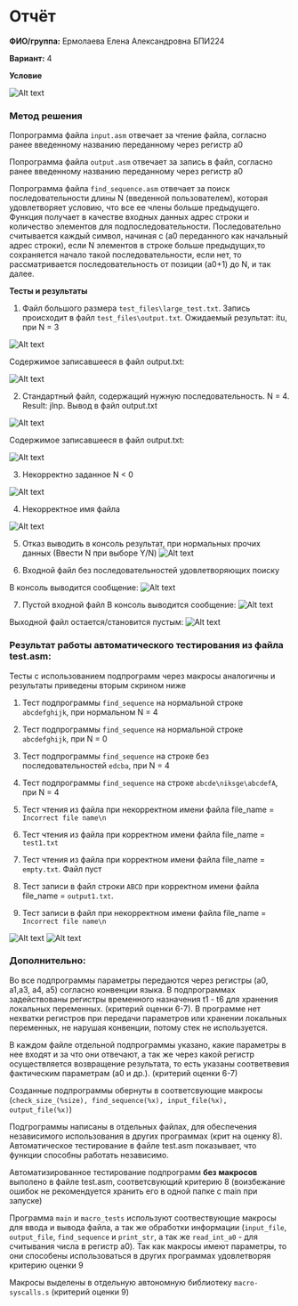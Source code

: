 

# Отчёт

__ФИО/группа:__ Ермолаева Елена Александровна БПИ224

__Вариант:__ 4

__Условие__

![Alt text](images/image.png)

### Метод решения

Попрограмма файла `input.asm` отвечает за чтение файла, согласно ранее введенному названию переданному через регистр a0

Попрограмма файла `output.asm` отвечает за запись в файл, согласно ранее введенному названию переданному через регистр a0

Попрограмма файла `find_sequence.asm` отвечает за поиск последовательности длины N (введенной пользователем), которая удовлетворяет условию, что все ее члены больше предыдущего. Функция получает в качестве входных данных адрес строки и количество элементов для подпоследовательности. Последовательно считывается каждый символ, начиная с (a0 переданного как начальный адрес строки), если N элементов в строке больше предыдущих,то сохраняется начало такой последовательности, если нет, то рассматривается последовательность от позиции (a0+1) до N, и так далее.



__Тесты и результаты__

1. Файл большого размера `test_files\large_test.txt`. Запись происходит в файл `test_files\output.txt`. Ожидаемый результат: itu, при N = 3

![Alt text](images/image-4.png)

Содержимое записавшееся в файл output.txt: 

![Alt text](images/image-5.png)

2. Стандартный файл, содержащий нужную последовательность. N = 4. Result: jlnp. Вывод в файл output.txt

![Alt text](images/image-2.png)


Содержимое записавшееся в файл output.txt: 

![Alt text](images/image-6.png)

3. Некорректно заданное N < 0

![Alt text](images/image-1.png)


4. Некорректное имя файла

![Alt text](images/image-7.png)

5. Отказ выводить в консоль результат, при нормальных прочих данных (Ввести N при выборе Y/N)
![Alt text](images/image-8.png)


6. Входной файл без последовательностей удовлетворяющих поиску

В консоль выводится сообщение:
![Alt text](images/image-11.png)


7. Пустой входной файл
В консоль выводится сообщение:
![Alt text](images/image-10.png)

Выходной файл остается/становится пустым:
![Alt text](images/image-9.png)


### Результат работы автоматического тестирования из файла test.asm:

Тесты с использованием подпрограмм через макросы аналогичны и результаты приведены вторым скрином ниже

1. Тест подпрограммы `find_sequence` на нормальной строке `abcdefghijk`, при нормальном N  = 4

2. Тест подпрограммы `find_sequence` на нормальной строке `abcdefghijk`, при N = 0

3. Тест подпрограммы `find_sequence` на строке без последовательностей `edcba`, при N = 4

4.  Тест подпрограммы `find_sequence` на строке `abcde\niksge\abcdefA`, при N = 4

5. Тест чтения из файла при некорректном имени файла file_name = `Incorrect file name\n`

6. Тест чтения из файла при корректном имени файла file_name = `test1.txt`

7. Тест чтения из файла при корректном имени файла file_name = `empty.txt`. Файл пуст

8. Тест записи в файл строки `ABCD` при корректном имени файла file_name = `output1.txt`.

8. Тест записи в файл при некорректном имени файла file_name = `Incorrect file name\n`


![Alt text](images/image-12.png)
![Alt text](images/image-13.png)

### Дополнительно:

Во все подпрограммы параметры передаются через регистры (a0, a1,a3, a4, a5) согласно конвенции языка. В подпрограммах задействованы регистры временного назначения t1 - t6 для хранения локальных переменных. (критерий оценки 6-7). В программе нет нехватки регистров при передачи параметров или хранении локальных переменных, не нарушая конвенции, потому стек не используется.

В каждом файле отдельной подпрограммы указано, какие параметры в нее входят и за что они отвечают, а так же через какой регистр осуществляется возвращение результата, то есть указаны соответвевия фактическим параметрам (a0 и др.). (критерий оценки 6-7)

Созданные подпрограммы обернуты в соответсвующие макросы (`check_size_(%size), find_sequence(%x), input_file(%x), output_file(%x)`)

Подгрограммы написаны в отдельных файлах, для обеспечения независимого использования в других программах (крит на оценку 8). Автоматическое тестирование в файле test.asm показывает, что функции способны работать независимо.

Автоматизированное тестирование подпрограмм __без макросов__ выполено в файле test.asm, соответсвующий критерию 8 (воизбежание ошибок не рекомендуется хранить его в одной папке с main при запуске)

Программа `main` и `macro_tests` используют соотвествующие макросы для ввода и вывода файла, а так же обработки информации (`input_file`, `output_file`, `find_sequence` и `print_str`, а так же `read_int_a0` - для считывания числа в регистр a0). Так как макросы имеют параметры, то они способены использоваться в других программах удовлетворяя критерию оценки 9

Макросы выделены в отдельную автономную библиотеку `macro-syscalls.s` (критерий оценки 9)







